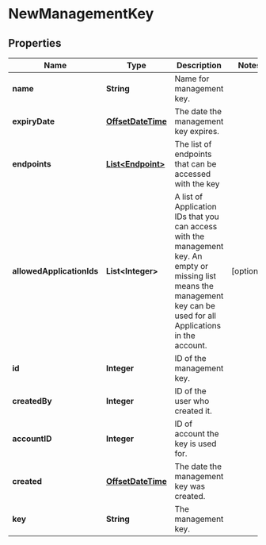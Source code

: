 

# NewManagementKey


## Properties

Name | Type | Description | Notes
------------ | ------------- | ------------- | -------------
**name** | **String** | Name for management key. | 
**expiryDate** | [**OffsetDateTime**](OffsetDateTime.md) | The date the management key expires. | 
**endpoints** | [**List&lt;Endpoint&gt;**](Endpoint.md) | The list of endpoints that can be accessed with the key | 
**allowedApplicationIds** | **List&lt;Integer&gt;** | A list of Application IDs that you can access with the management key. An empty or missing list means the management key can be used for all Applications in the account.  |  [optional]
**id** | **Integer** | ID of the management key. | 
**createdBy** | **Integer** | ID of the user who created it. | 
**accountID** | **Integer** | ID of account the key is used for. | 
**created** | [**OffsetDateTime**](OffsetDateTime.md) | The date the management key was created. | 
**key** | **String** | The management key. | 



